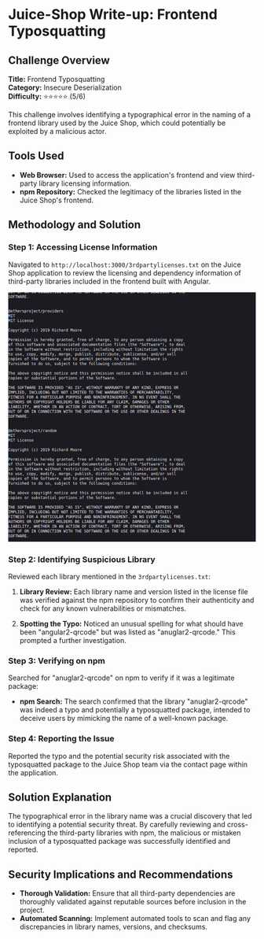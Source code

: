 # Juice-Shop Write-up: Frontend Typosquatting

## Challenge Overview

**Title:** Frontend Typosquatting  
**Category:** Insecure Deserialization  
**Difficulty:** ⭐⭐⭐⭐⭐ (5/6)

This challenge involves identifying a typographical error in the naming of a frontend library used by the Juice Shop, which could potentially be exploited by a malicious actor.

## Tools Used

- **Web Browser:** Used to access the application's frontend and view third-party library licensing information.
- **npm Repository:** Checked the legitimacy of the libraries listed in the Juice Shop's frontend.

## Methodology and Solution

### Step 1: Accessing License Information

Navigated to `http://localhost:3000/3rdpartylicenses.txt` on the Juice Shop application to review the licensing and dependency information of third-party libraries included in the frontend built with Angular.

<img src="../assets/difficulty5/frontend_typosquatting_1.png" alt="Angular Module List" width="700px">

### Step 2: Identifying Suspicious Library

Reviewed each library mentioned in the `3rdpartylicenses.txt`:

1. **Library Review:** Each library name and version listed in the license file was verified against the npm repository to confirm their authenticity and check for any known vulnerabilities or mismatches.

2. **Spotting the Typo:** Noticed an unusual spelling for what should have been "angular2-qrcode" but was listed as "anuglar2-qrcode." This prompted a further investigation.

### Step 3: Verifying on npm

Searched for "anuglar2-qrcode" on npm to verify if it was a legitimate package:

- **npm Search:** The search confirmed that the library "anuglar2-qrcode" was indeed a typo and potentially a typosquatted package, intended to deceive users by mimicking the name of a well-known package.

### Step 4: Reporting the Issue

Reported the typo and the potential security risk associated with the typosquatted package to the Juice Shop team via the contact page within the application.

## Solution Explanation

The typographical error in the library name was a crucial discovery that led to identifying a potential security threat. By carefully reviewing and cross-referencing the third-party libraries with npm, the malicious or mistaken inclusion of a typosquatted package was successfully identified and reported.

## Security Implications and Recommendations

- **Thorough Validation:** Ensure that all third-party dependencies are thoroughly validated against reputable sources before inclusion in the project.
- **Automated Scanning:** Implement automated tools to scan and flag any discrepancies in library names, versions, and checksums.
